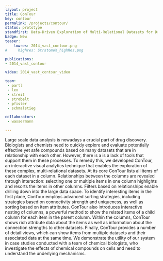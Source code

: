 ```yaml
---
layout: project
title: ConTour
key: contour
permalink: /projects/contour/
status: prototype
standfirst: Data-Driven Exploration of Multi-Relational Datasets for Drug Discovery
badge: New
teaser: 
    lowres: 2014_vast_contour.png
#     highres: StratomeX_highRes.png

publications:
- 2014_vast_contour

video: 2014_vast_contour_video

team:
 - partl
 - lex
 - streit 
 - strobelt
 - pfister
 - schmalstieg

collaborators:
 - wassermann 
 
---
```


Large scale data analysis is nowadays a crucial part of drug discovery. Biologists and chemists need to quickly explore and evaluate potentially effective yet safe compounds based on many datasets that are in relationship with each other. However, there is a is a lack of tools that support them in these processes. To remedy this, we developed ConTour, an interactive visual analytics technique that enables the exploration of these complex, multi-relational datasets. At its core ConTour lists all items of each dataset in a column. Relationships between the columns are revealed through interaction: selecting one or multiple items in one column highlights and resorts the items in other columns. Filters based on relationships enable drilling down into the large data space. To identify interesting items in the first place, ConTour employs advanced sorting strategies, including strategies based on connectivity strength and uniqueness, as well as sorting based on item attributes. ConTour also introduces interactive nesting of columns, a powerful method to show the related items of a child column for each item in the parent column. Within the columns, ConTour shows rich attribute data about the items as well as information about the connection strengths to other datasets. Finally, ConTour provides a number of detail views, which can show items from multiple datasets and their associated data at the same time. We demonstrate the utility of our system in case studies conducted with a team of chemical biologists, who investigate the effects of chemical compounds on cells and need to understand the underlying mechanisms.